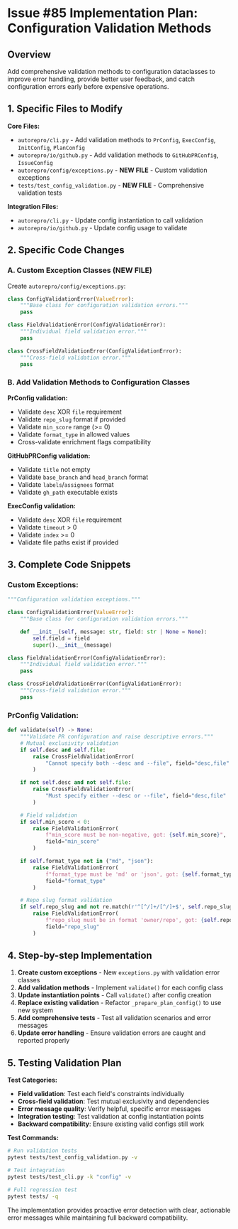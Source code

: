 # Issue #85 Implementation Plan: Configuration Validation Methods

## Overview
Add comprehensive validation methods to configuration dataclasses to improve error handling, provide better user feedback, and catch configuration errors early before expensive operations.

## 1. Specific Files to Modify

**Core Files:**
- `autorepro/cli.py` - Add validation methods to `PrConfig`, `ExecConfig`, `InitConfig`, `PlanConfig`
- `autorepro/io/github.py` - Add validation methods to `GitHubPRConfig`, `IssueConfig`
- `autorepro/config/exceptions.py` - **NEW FILE** - Custom validation exceptions
- `tests/test_config_validation.py` - **NEW FILE** - Comprehensive validation tests

**Integration Files:**
- `autorepro/cli.py` - Update config instantiation to call validation
- `autorepro/io/github.py` - Update config usage to validate

## 2. Specific Code Changes

### A. Custom Exception Classes (NEW FILE)
Create `autorepro/config/exceptions.py`:
```python
class ConfigValidationError(ValueError):
    """Base class for configuration validation errors."""
    pass

class FieldValidationError(ConfigValidationError):
    """Individual field validation error."""
    pass

class CrossFieldValidationError(ConfigValidationError):
    """Cross-field validation error."""
    pass
```

### B. Add Validation Methods to Configuration Classes

**PrConfig validation:**
- Validate `desc` XOR `file` requirement
- Validate `repo_slug` format if provided
- Validate `min_score` range (>= 0)
- Validate `format_type` in allowed values
- Cross-validate enrichment flags compatibility

**GitHubPRConfig validation:**
- Validate `title` not empty
- Validate `base_branch` and `head_branch` format
- Validate `labels`/`assignees` format
- Validate `gh_path` executable exists

**ExecConfig validation:**
- Validate `desc` XOR `file` requirement
- Validate `timeout` > 0
- Validate `index` >= 0
- Validate file paths exist if provided

## 3. Complete Code Snippets

### Custom Exceptions:
```python
"""Configuration validation exceptions."""

class ConfigValidationError(ValueError):
    """Base class for configuration validation errors."""

    def __init__(self, message: str, field: str | None = None):
        self.field = field
        super().__init__(message)

class FieldValidationError(ConfigValidationError):
    """Individual field validation error."""
    pass

class CrossFieldValidationError(ConfigValidationError):
    """Cross-field validation error."""
    pass
```

### PrConfig Validation:
```python
def validate(self) -> None:
    """Validate PR configuration and raise descriptive errors."""
    # Mutual exclusivity validation
    if self.desc and self.file:
        raise CrossFieldValidationError(
            "Cannot specify both --desc and --file", field="desc,file"
        )

    if not self.desc and not self.file:
        raise CrossFieldValidationError(
            "Must specify either --desc or --file", field="desc,file"
        )

    # Field validation
    if self.min_score < 0:
        raise FieldValidationError(
            f"min_score must be non-negative, got: {self.min_score}",
            field="min_score"
        )

    if self.format_type not in ("md", "json"):
        raise FieldValidationError(
            f"format_type must be 'md' or 'json', got: {self.format_type}",
            field="format_type"
        )

    # Repo slug format validation
    if self.repo_slug and not re.match(r'^[^/]+/[^/]+$', self.repo_slug):
        raise FieldValidationError(
            f"repo_slug must be in format 'owner/repo', got: {self.repo_slug}",
            field="repo_slug"
        )
```

## 4. Step-by-step Implementation

1. **Create custom exceptions** - New `exceptions.py` with validation error classes
2. **Add validation methods** - Implement `validate()` for each config class
3. **Update instantiation points** - Call `validate()` after config creation
4. **Replace existing validation** - Refactor `_prepare_plan_config()` to use new system
5. **Add comprehensive tests** - Test all validation scenarios and error messages
6. **Update error handling** - Ensure validation errors are caught and reported properly

## 5. Testing Validation Plan

**Test Categories:**
- **Field validation**: Test each field's constraints individually
- **Cross-field validation**: Test mutual exclusivity and dependencies
- **Error message quality**: Verify helpful, specific error messages
- **Integration testing**: Test validation at config instantiation points
- **Backward compatibility**: Ensure existing valid configs still work

**Test Commands:**
```bash
# Run validation tests
pytest tests/test_config_validation.py -v

# Test integration
pytest tests/test_cli.py -k "config" -v

# Full regression test
pytest tests/ -q
```

The implementation provides proactive error detection with clear, actionable error messages while maintaining full backward compatibility.
